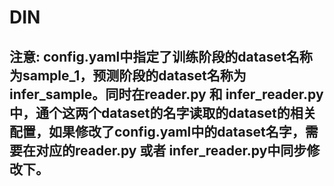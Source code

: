 
# DIN

## 注意: config.yaml中指定了训练阶段的dataset名称为sample_1，预测阶段的dataset名称为infer_sample。同时在reader.py 和 infer_reader.py中，通个这两个dataset的名字读取的dataset的相关配置，如果修改了config.yaml中的dataset名字，需要在对应的reader.py 或者 infer_reader.py中同步修改下。
 
